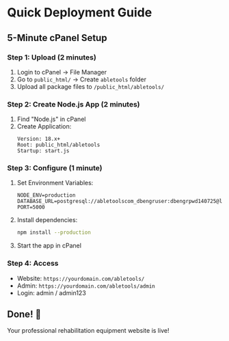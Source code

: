 # Quick Deployment Guide

## 5-Minute cPanel Setup

### Step 1: Upload (2 minutes)
1. Login to cPanel → File Manager
2. Go to `public_html/` → Create `abletools` folder
3. Upload all package files to `/public_html/abletools/`

### Step 2: Create Node.js App (2 minutes)
1. Find "Node.js" in cPanel
2. Create Application:
   ```
   Version: 18.x+
   Root: public_html/abletools
   Startup: start.js
   ```

### Step 3: Configure (1 minute)
1. Set Environment Variables:
   ```
   NODE_ENV=production
   DATABASE_URL=postgresql://abletoolscom_dbengruser:dbengrpwd140725@localhost:5432/abletoolscom_dbengrweb
   PORT=5000
   ```

2. Install dependencies:
   ```bash
   npm install --production
   ```

3. Start the app in cPanel

### Step 4: Access
- Website: `https://yourdomain.com/abletools/`
- Admin: `https://yourdomain.com/abletools/admin`
- Login: admin / admin123

## Done! 🎉

Your professional rehabilitation equipment website is live!